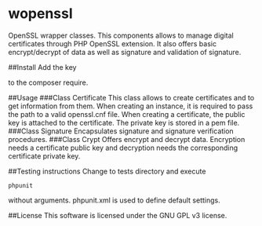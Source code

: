 # wopenssl
OpenSSL wrapper classes.
This components allows to manage digital certificates through PHP OpenSSL extension. It also offers basic
encrypt/decrypt of data as well as signature and validation of signature.

##Install
Add the key



to the composer require.

##Usage
###Class Certificate
This class allows to create certificates and to get information from them. When creating an instance, it is required
to pass the path to a valid openssl.cnf file.
When creating a certificate, the public key is attached to the certificate. The private key is stored in a pem file.
###Class Signature
Encapsulates signature and signature verification procedures.
###Class Crypt
Offers encrypt and decrypt data. Encryption needs a certificate public key and decryption needs the corresponding
certificate private key.

##Testing instructions
Change to tests directory and execute

```phpunit```

without arguments.
phpunit.xml is used to define default settings.

##License
This software is licensed under the GNU GPL v3 license.
